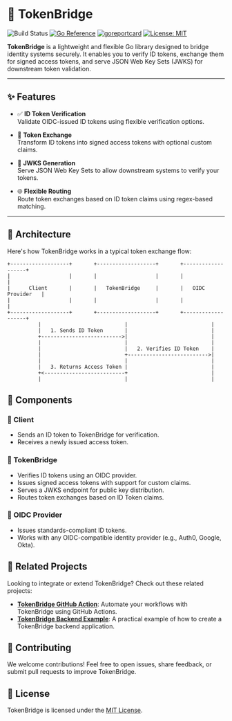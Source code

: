 # 🔐 TokenBridge
![Build Status](https://github.com/hupe1980/tokenbridge/workflows/Build/badge.svg) 
[![Go Reference](https://pkg.go.dev/badge/github.com/hupe1980/tokenbridge.svg)](https://pkg.go.dev/github.com/hupe1980/tokenbridge)
[![goreportcard](https://goreportcard.com/badge/github.com/hupe1980/tokenbridge)](https://goreportcard.com/report/github.com/hupe1980/tokenbridge)
[![License: MIT](https://img.shields.io/badge/License-MIT-yellow.svg)](https://opensource.org/licenses/MIT)

**TokenBridge** is a lightweight and flexible Go library designed to bridge identity systems securely. It enables you to verify ID tokens, exchange them for signed access tokens, and serve JSON Web Key Sets (JWKS) for downstream token validation.

---

## ✨ Features

- ✅ **ID Token Verification**  
  Validate OIDC-issued ID tokens using flexible verification options.
  
- 🔁 **Token Exchange**  
  Transform ID tokens into signed access tokens with optional custom claims.
  
- 🔑 **JWKS Generation**  
  Serve JSON Web Key Sets to allow downstream systems to verify your tokens.

- 🌐 **Flexible Routing**  
  Route token exchanges based on ID token claims using regex-based matching.

---

## 🧭 Architecture

Here's how TokenBridge works in a typical token exchange flow:

```plaintext
+-------------------+       +-------------------+       +-------------------+
|                   |       |                   |       |                   |
|      Client       |       |   TokenBridge     |       |   OIDC Provider   |
|                   |       |                   |       |                   |
+-------------------+       +-------------------+       +-------------------+
          |                           |                           |
          |   1. Sends ID Token       |                           |
          +-------------------------->|                           |
          |                           |                           |
          |                           |   2. Verifies ID Token    |
          |                           +-------------------------->|
          |                           |                           |
          |   3. Returns Access Token |                           |
          +<--------------------------+                           |
          |                           |                           |

```    
## 🧩 Components

### 👤 Client
- Sends an ID token to TokenBridge for verification.
- Receives a newly issued access token.

### 🔐 TokenBridge
- Verifies ID tokens using an OIDC provider.
- Issues signed access tokens with support for custom claims.
- Serves a JWKS endpoint for public key distribution.
- Routes token exchanges based on ID Token claims.

### 🪪 OIDC Provider
- Issues standards-compliant ID tokens.
- Works with any OIDC-compatible identity provider (e.g., Auth0, Google, Okta).

## 🚀 Related Projects

Looking to integrate or extend TokenBridge? Check out these related projects:

- [**TokenBridge GitHub Action**](https://github.com/hupe1980/tokenbridge-action): Automate your workflows with TokenBridge using GitHub Actions.
- [**TokenBridge Backend Example**](https://github.com/hupe1980/tokenbridge-backend-example): A practical example of how to create a TokenBridge backend application.

## 🤝 Contributing

We welcome contributions! Feel free to open issues, share feedback, or submit pull requests to improve TokenBridge.

## 📄 License

TokenBridge is licensed under the [MIT License](LICENSE).

